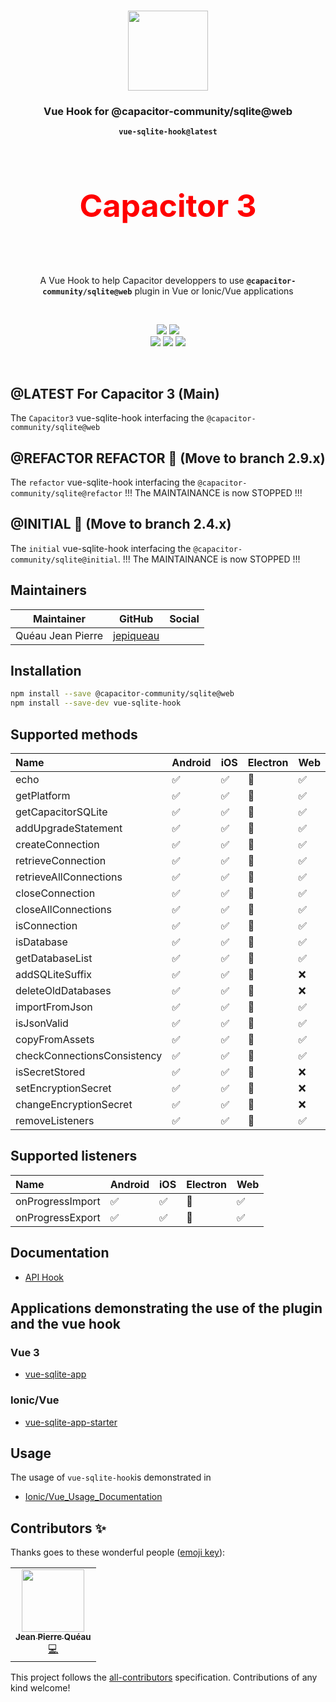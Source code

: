 <p align="center"><br><img src="https://avatars3.githubusercontent.com/u/16580653?v=4" width="128" height="128" /></p>

<h3 align="center">Vue Hook for @capacitor-community/sqlite@web</h3>
<p align="center"><strong><code>vue-sqlite-hook@latest</code></strong></p>
<br>
<p align="center" style="font-size:50px;color:red"><strong>Capacitor 3</strong></p><br>
<p align="center">
  A Vue Hook to help Capacitor developpers to use <strong><code>@capacitor-community/sqlite@web</code></strong> plugin in Vue or Ionic/Vue applications
</p>
<br>
<p align="center">
    <img src="https://img.shields.io/maintenance/yes/2021?style=flat-square" />
    <a href="https://www.npmjs.com/package/vue-sqlite-hook"><img src="https://img.shields.io/npm/l/vue-sqlite-hook?style=flat-square" /></a>
<br>
  <a href="https://www.npmjs.com/package/vue-sqlite-hook"><img src="https://img.shields.io/npm/dw/vue-sqlite-hook?style=flat-square" /></a>
  <a href="https://www.npmjs.com/package/vue-sqlite-hook"><img src="https://img.shields.io/npm/v/vue-sqlite-hook?style=flat-square" /></a>
<!-- ALL-CONTRIBUTORS-BADGE:START - Do not remove or modify this section -->
<a href="#contributors-"><img src="https://img.shields.io/badge/all%20contributors-1-orange?style=flat-square" /></a>
<!-- ALL-CONTRIBUTORS-BADGE:END -->
</p>
<br>

## @LATEST For Capacitor 3 (Main)

The `Capacitor3` vue-sqlite-hook interfacing the `@capacitor-community/sqlite@web`

## @REFACTOR REFACTOR 🚀 (Move to branch 2.9.x)

The `refactor` vue-sqlite-hook interfacing the `@capacitor-community/sqlite@refactor` !!! The MAINTAINANCE is now STOPPED !!!

## @INITIAL 🛑 (Move to branch 2.4.x)

The `initial` vue-sqlite-hook interfacing the `@capacitor-community/sqlite@initial`. !!! The MAINTAINANCE is now STOPPED !!!
<br>


## Maintainers

| Maintainer        | GitHub                                    | Social |
| ----------------- | ----------------------------------------- | ------ |
| Quéau Jean Pierre | [jepiqueau](https://github.com/jepiqueau) |        |


## Installation

```bash
npm install --save @capacitor-community/sqlite@web
npm install --save-dev vue-sqlite-hook
```

## Supported methods

| Name                        | Android | iOS | Electron | Web |
| :-------------------------- | :------ | :-- | :------- | :-- |
| echo                        | ✅      | ✅   | 🚧       | ✅  |
| getPlatform                 | ✅      | ✅   | 🚧       | ✅  |
| getCapacitorSQLite          | ✅      | ✅   | 🚧       | ✅  |
| addUpgradeStatement         | ✅      | ✅   | 🚧       | ✅  |
| createConnection            | ✅      | ✅   | 🚧       | ✅  |
| retrieveConnection          | ✅      | ✅   | 🚧       | ✅  |
| retrieveAllConnections      | ✅      | ✅   | 🚧       | ✅  |
| closeConnection             | ✅      | ✅   | 🚧       | ✅  |
| closeAllConnections         | ✅      | ✅   | 🚧       | ✅  |
| isConnection                | ✅      | ✅   | 🚧       | ✅  |
| isDatabase                  | ✅      | ✅   | 🚧       | ✅  |
| getDatabaseList             | ✅      | ✅   | 🚧       | ✅  |
| addSQLiteSuffix             | ✅      | ✅   | 🚧       | ❌  |
| deleteOldDatabases          | ✅      | ✅   | 🚧       | ❌  |
| importFromJson              | ✅      | ✅   | 🚧       | ✅  |
| isJsonValid                 | ✅      | ✅   | 🚧       | ✅  |
| copyFromAssets              | ✅      | ✅   | 🚧       | ✅  |
| checkConnectionsConsistency | ✅      | ✅   | 🚧       | ✅  |
| isSecretStored              | ✅      | ✅   | 🚧       | ❌  |
| setEncryptionSecret         | ✅      | ✅   | 🚧       | ❌  |
| changeEncryptionSecret      | ✅      | ✅   | 🚧       | ❌  |
| removeListeners             | ✅      | ✅   | 🚧       | ✅  |


## Supported listeners

| Name             | Android | iOS | Electron | Web |
| :--------------- | :------ | :-- | :------- | :-- |
| onProgressImport | ✅      | ✅   | 🚧       | ✅  |
| onProgressExport | ✅      | ✅   | 🚧       | ✅  |


## Documentation

- [API Hook](https://github.com/jepiqueau/vue-sqlite-hook/tree/main/docs/APIHook.md)


## Applications demonstrating the use of the plugin and the vue hook

### Vue 3
 - [vue-sqlite-app](https://github.com/jepiqueau/vue-sqlite-app)

### Ionic/Vue
 - [vue-sqlite-app-starter](https://github.com/jepiqueau/vue-sqlite-app-starter)


## Usage

The usage of `vue-sqlite-hook`is demonstrated in

- [Ionic/Vue_Usage_Documentation](https://github.com/capacitor-community/sqlite/blob/master/docs/Ionic-Vue-Usage.md)




## Contributors ✨

Thanks goes to these wonderful people ([emoji key](https://allcontributors.org/docs/en/emoji-key)):

<!-- ALL-CONTRIBUTORS-LIST:START - Do not remove or modify this section -->
<!-- prettier-ignore-start -->
<!-- markdownlint-disable -->
<table>
  <tr>
    <td align="center"><a href="https://github.com/jepiqueau"><img src="https://avatars3.githubusercontent.com/u/16580653?v=4" width="100px;" alt=""/><br /><sub><b>Jean Pierre Quéau</b></sub></a><br /><a href="https://github.com/jepiqueau/vue-sqlite-hook/commits?author=jepiqueau" title="Code">💻</a></td>
  </tr>
</table>

<!-- markdownlint-enable -->
<!-- prettier-ignore-end -->

<!-- ALL-CONTRIBUTORS-LIST:END -->

This project follows the [all-contributors](https://github.com/all-contributors/all-contributors) specification. Contributions of any kind welcome!

